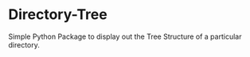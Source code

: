 # Directory-Tree
Simple Python Package to display out the Tree Structure of a particular directory.
